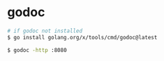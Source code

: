 # godoc

```bash
# if godoc not installed
$ go install golang.org/x/tools/cmd/godoc@latest

$ godoc -http :8080
```
